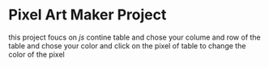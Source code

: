 # Pixel Art Maker Project 

this project foucs on *js* 
 contine table and chose your colume and row of the table and chose your color 
 and click on the pixel of table to change the color of the pixel
